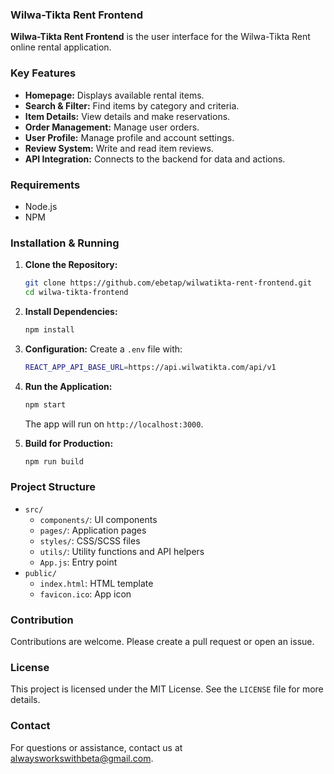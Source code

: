 ### Wilwa-Tikta Rent Frontend

**Wilwa-Tikta Rent Frontend** is the user interface for the Wilwa-Tikta Rent online rental application.

### Key Features
- **Homepage:** Displays available rental items.
- **Search & Filter:** Find items by category and criteria.
- **Item Details:** View details and make reservations.
- **Order Management:** Manage user orders.
- **User Profile:** Manage profile and account settings.
- **Review System:** Write and read item reviews.
- **API Integration:** Connects to the backend for data and actions.

### Requirements
- Node.js
- NPM

### Installation & Running
1. **Clone the Repository:**
   ```bash
   git clone https://github.com/ebetap/wilwatikta-rent-frontend.git
   cd wilwa-tikta-frontend
   ```
2. **Install Dependencies:**
   ```bash
   npm install
   ```
3. **Configuration:** Create a `.env` file with:
   ```bash
   REACT_APP_API_BASE_URL=https://api.wilwatikta.com/api/v1
   ```
4. **Run the Application:**
   ```bash
   npm start
   ```
   The app will run on `http://localhost:3000`.

5. **Build for Production:**
   ```bash
   npm run build
   ```

### Project Structure
- `src/`
  - `components/`: UI components
  - `pages/`: Application pages
  - `styles/`: CSS/SCSS files
  - `utils/`: Utility functions and API helpers
  - `App.js`: Entry point
- `public/`
  - `index.html`: HTML template
  - `favicon.ico`: App icon

### Contribution
Contributions are welcome. Please create a pull request or open an issue.

### License
This project is licensed under the MIT License. See the `LICENSE` file for more details.

### Contact
For questions or assistance, contact us at [alwaysworkswithbeta@gmail.com](mailto:alwaysworkswithbeta@gmail.com).

